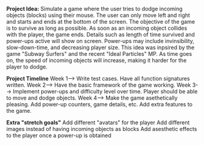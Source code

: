 **Project Idea:**
Simulate a game where the user tries to dodge incoming objects (blocks) using their mouse. The user can only move left and right and starts and ends at the bottom of the screen. The objective of the game is to survive as long as possible. As soon as an incoming object collides with the player, the game ends. Details such as length of time survived and power-ups active will show on screen. Power-ups may include invinsibility, slow-down-time, and decreasing player size. This idea was inpsired by the game "Subway Surfers" and the recent "Ideal Particles" MP. As time goes on, the speed of incoming objects will increase, making it harder for the player to dodge.

**Project Timeline**
Week 1--> Write test cases. Have all function signatures written.
Week 2--> Have the basic framework of the game working.
Week 3--> Implement power-ups and difficulty level over time. Player should be able to move and dodge objects.
Week 4--> Make the game asethetically pleasing. Add power-up counters, game details, etc. Add extra features to the game.

**Extra "stretch goals"**
Add different "avatars" for the player
Add different images instead of having incoming objects as blocks
Add asesthetic effects to the player once a power-up is obtained
